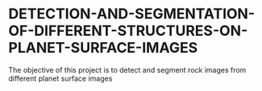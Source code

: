 # DETECTION-AND-SEGMENTATION-OF-DIFFERENT-STRUCTURES-ON-PLANET-SURFACE-IMAGES
The objective of this project is to detect and segment rock images from different planet surface images
